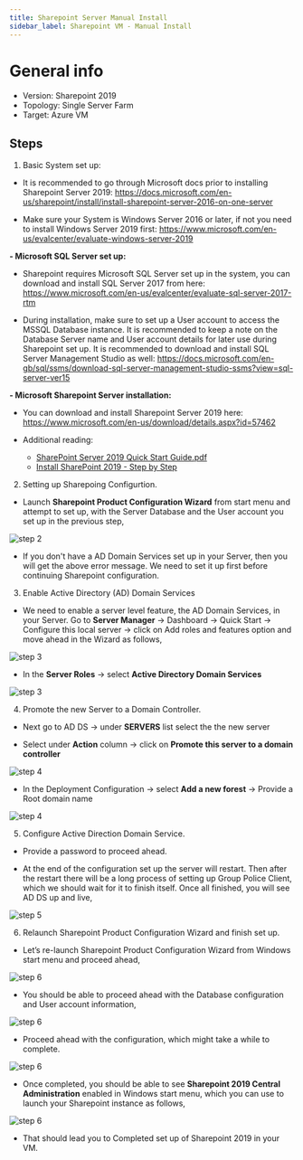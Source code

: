 ```yaml
---
title: Sharepoint Server Manual Install
sidebar_label: Sharepoint VM - Manual Install
---
```


# General info
- Version: Sharepoint 2019
- Topology: Single Server Farm
- Target: Azure VM

## Steps

1. Basic System set up:

- It is recommended to go through Microsoft docs prior to installing Sharepoint Server 2019: https://docs.microsoft.com/en-us/sharepoint/install/install-sharepoint-server-2016-on-one-server

- Make sure your System is Windows Server 2016 or later, if not you need to  install Windows Server 2019 first: https://www.microsoft.com/en-us/evalcenter/evaluate-windows-server-2019

**- Microsoft SQL Server set up:**

  - Sharepoint requires Microsoft SQL Server set up in the system, you can download and install SQL Server 2017 from here: https://www.microsoft.com/en-us/evalcenter/evaluate-sql-server-2017-rtm

  - During installation, make sure to set up a User account to access the MSSQL Database instance. It is recommended to keep a note on the Database Server name and User account details for later use during Sharepoint set up. It is recommended to download and install SQL Server Management Studio as well: https://docs.microsoft.com/en-gb/sql/ssms/download-sql-server-management-studio-ssms?view=sql-server-ver15

**- Microsoft Sharepoint Server installation:**

  - You can download and install Sharepoint Server 2019 here: https://www.microsoft.com/en-us/download/details.aspx?id=57462

  - Additional reading:

    - [SharePoint Server 2019 Quick Start Guide.pdf](https://spdocs.blob.core.windows.net/preview/SharePoint%20Server%202019%20Quick%20Start%20Guide.pdf)
    - [Install SharePoint 2019 - Step by Step](https://andreasglaser.com/blog/install-sharepoint-2019)

2. Setting up Sharepoing Configurtion.

- Launch **Sharepoint Product Configuration Wizard** from start menu and attempt to set up, with the Server Database and the User account you set up in the previous step,

![step 2](../../../../../static/img/docs/websites/sharepoint/server/manual-install-1.png)

- If you don't have a AD Domain Services set up in your Server, then you will get the above error message. We need to set it up first before continuing Sharepoint configuration.

3. Enable Active Directory (AD) Domain Services

- We need to enable a server level feature, the AD Domain Services, in your Server. Go to **Server Manager** → Dashboard → Quick Start → Configure this local server → click on Add roles and features option and move ahead in the Wizard as follows,

![step 3](../../../../../static/img/docs/websites/sharepoint/server/manual-install-2.png)

- In the **Server Roles** → select **Active Directory Domain Services**

![step 3](../../../../../static/img/docs/websites/sharepoint/server/manual-install-3.png)

4. Promote the new Server to a Domain Controller.

- Next go to AD DS → under **SERVERS** list select the the new server

- Select under **Action** column → click on **Promote this server to a domain controller** 

![step 4](../../../../../static/img/docs/websites/sharepoint/server/manual-install-4.png)

- In the Deployment Configuration → select **Add a new forest** → Provide a Root domain name 

![step 4](../../../../../static/img/docs/websites/sharepoint/server/manual-install-5.png)

5. Configure Active Direction Domain Service.

- Provide a password to proceed ahead.

- At the end of the configuration set up the server will restart. Then after the restart there will be a long process of setting up Group Police Client, which we should wait for it to finish itself. Once all finished, you will see AD DS up and live,

![step 5](../../../../../static/img/docs/websites/sharepoint/server/manual-install-6.png)

6. Relaunch Sharepoint Product Configuration Wizard and finish set up.

- Let’s re-launch Sharepoint Product Configuration Wizard from Windows start menu and proceed ahead,

![step 6](../../../../../static/img/docs/websites/sharepoint/server/manual-install-7.png)

- You should be able to proceed ahead with the Database configuration and User account information,

![step 6](../../../../../static/img/docs/websites/sharepoint/server/manual-install-8.png)

- Proceed ahead with the configuration, which might take a while to complete.

![step 6](../../../../../static/img/docs/websites/sharepoint/server/manual-install-9.png)

- Once completed, you should be able to see **Sharepoint 2019 Central Administration** enabled in Windows start menu, which you can use to launch your Sharepoint instance as follows,

![step 6](../../../../../static/img/docs/websites/sharepoint/server/manual-install-10.png)

- That should lead you to Completed set up of Sharepoint 2019 in your VM.

